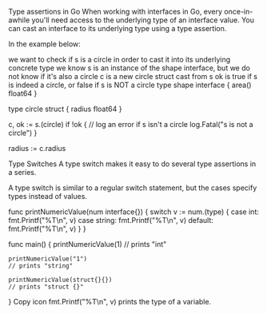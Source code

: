 Type assertions in Go
When working with interfaces in Go, every once-in-awhile you'll need access to the underlying type of an interface value. You can cast an interface to its underlying type using a type assertion.

In the example below:

we want to check if s is a circle in order to cast it into its underlying concrete type
we know s is an instance of the shape interface, but we do not know if it's also a circle
c is a new circle struct cast from s
ok is true if s is indeed a circle, or false if s is NOT a circle
type shape interface {
	area() float64
}

type circle struct {
	radius float64
}

c, ok := s.(circle)
if !ok {
	// log an error if s isn't a circle
	log.Fatal("s is not a circle")
}

radius := c.radius




Type Switches
A type switch makes it easy to do several type assertions in a series.

A type switch is similar to a regular switch statement, but the cases specify types instead of values.

func printNumericValue(num interface{}) {
	switch v := num.(type) {
	case int:
		fmt.Printf("%T\n", v)
	case string:
		fmt.Printf("%T\n", v)
	default:
		fmt.Printf("%T\n", v)
	}
}

func main() {
	printNumericValue(1)
	// prints "int"

	printNumericValue("1")
	// prints "string"

	printNumericValue(struct{}{})
	// prints "struct {}"
}
Copy icon
fmt.Printf("%T\n", v) prints the type of a variable.